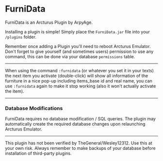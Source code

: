 # FurniData

FurniData is an Arcturus Plugin by ArpyAge.

Installing a plugin is simple! Simply place the `FurniData.jar` file into your `/plugins` folder.

Remember once adding a Plugin you'll need to reboot Arcturus Emulator. Don't forget to give yourself (and sometimes users) permission to use any command, this can be done via your database `permissions` table.

---

When using the command `:furnidata` (or whatever you set it in your texts) the next item you activate (double-click) will show all information of the furniture in a nice pop-up including items_base id and real name, you can use `:furnidata` again to make it stop working (also it won't actually activate the item).

---

### Database Modifications

FurniData requires no database modification / SQL queries. The plugin may automatically create the required database changes upon relaunching Arcturus Emulator.

---

This plugin has not been verified by TheGeneral/Wesley12312. Use this at your own risk. Always remember to make backups of your database before installation of third-party plugins.